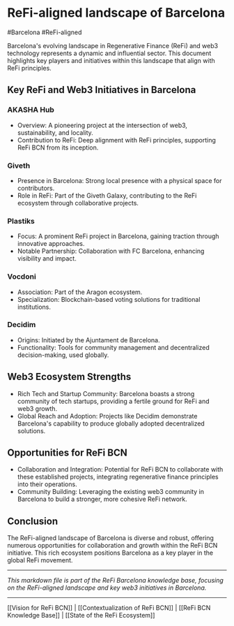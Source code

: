 # ReFi-aligned landscape of Barcelona
#Barcelona #ReFi-aligned

Barcelona's evolving landscape in Regenerative Finance (ReFi) and web3 technology represents a dynamic and influential sector. This document highlights key players and initiatives within this landscape that align with ReFi principles.

## Key ReFi and Web3 Initiatives in Barcelona

### AKASHA Hub

- Overview: A pioneering project at the intersection of web3, sustainability, and locality.
- Contribution to ReFi: Deep alignment with ReFi principles, supporting ReFi BCN from its inception.

### Giveth

- Presence in Barcelona: Strong local presence with a physical space for contributors.
- Role in ReFi: Part of the Giveth Galaxy, contributing to the ReFi ecosystem through collaborative projects.

### Plastiks

- Focus: A prominent ReFi project in Barcelona, gaining traction through innovative approaches.
- Notable Partnership: Collaboration with FC Barcelona, enhancing visibility and impact.

### Vocdoni

- Association: Part of the Aragon ecosystem.
- Specialization: Blockchain-based voting solutions for traditional institutions.

### Decidim

- Origins: Initiated by the Ajuntament de Barcelona.
- Functionality: Tools for community management and decentralized decision-making, used globally.

## Web3 Ecosystem Strengths

- Rich Tech and Startup Community: Barcelona boasts a strong community of tech startups, providing a fertile ground for ReFi and web3 growth.
- Global Reach and Adoption: Projects like Decidim demonstrate Barcelona's capability to produce globally adopted decentralized solutions.

## Opportunities for ReFi BCN

- Collaboration and Integration: Potential for ReFi BCN to collaborate with these established projects, integrating regenerative finance principles into their operations.
- Community Building: Leveraging the existing web3 community in Barcelona to build a stronger, more cohesive ReFi network.

## Conclusion

The ReFi-aligned landscape of Barcelona is diverse and robust, offering numerous opportunities for collaboration and growth within the ReFi BCN initiative. This rich ecosystem positions Barcelona as a key player in the global ReFi movement.

---

*This markdown file is part of the ReFi Barcelona knowledge base, focusing on the ReFi-aligned landscape and key web3 initiatives in Barcelona.*

---

[[Vision for ReFi BCN]] | [[Contextualization of ReFi BCN]] | [[ReFi BCN Knowledge Base]] | [[State of the ReFi Ecosystem]]

